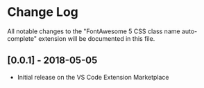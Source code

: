 # Change Log
All notable changes to the "FontAwesome 5 CSS class name auto-complete" extension will be documented in this file.

##  [0.0.1] - 2018-05-05
- Initial release on the VS Code Extension Marketplace